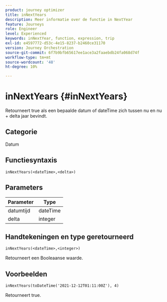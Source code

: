 ```yaml
---
product: journey optimizer
title: inNextYears
description: Meer informatie over de functie in NextYear
feature: Journeys
role: Engineer
level: Experienced
keywords: inNextYear, function, expression, trip
exl-id: e4597772-d53c-4e15-8237-b2460ce31170
version: Journey Orchestration
source-git-commit: 6f7b9bfb65617ee1ace3a2faaebdb24fa068d74f
workflow-type: tm+mt
source-wordcount: '48'
ht-degree: 10%

---
```


# inNextYears {#inNextYears}

Retourneert true als een bepaalde datum of dateTime zich tussen nu en nu + delta jaar bevindt.

## Categorie

Datum

## Functiesyntaxis

`inNextYears(<dateTime>,<delta>)`

## Parameters

| Parameter | Type |
|-----------|------------------|
| datumtijd | dateTime |
| delta | integer |

## Handtekeningen en type geretourneerd

`inNextYears(<dateTime>,<integer>)`

Retourneert een Booleaanse waarde.

## Voorbeelden

`inNextYears(toDateTime('2021-12-12T01:11:00Z'), 4)`

Retourneert true.
